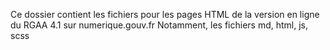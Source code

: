Ce dossier contient les fichiers pour les pages HTML de la version en ligne du RGAA 4.1 sur numerique.gouv.fr
Notamment, les fichiers md, html, js, scss
